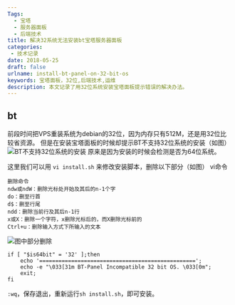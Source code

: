 ```yaml
---
Tags:
  - 宝塔
  - 服务器面板
  - 后端技术
title: 解决32系统无法安装bt宝塔服务器面板
categories:
 - 技术记录
date: 2018-05-25
draft: false
urlname: install-bt-panel-on-32-bit-os
keywords: 宝塔面板，32位,后端技术,运维
description: 本文记录了用32位系统安装宝塔面板提示错误的解决办法。
---
```

## bt ##
  前段时间把VPS重装系统为debian的32位，因为内存只有512M，还是用32位比较省资源。
但是在安装宝塔面板的时候却提示BT不支持32位系统的安装（如图）
![BT不支持32位系统的安装][1]
原来是因为安装的时候会检测是否为64位系统。
<!--more-->
这里我们可以用
`vi install.sh`
来修改安装脚本，删除以下部分（如图）
vi命令

    删除命令
    ndw或ndW：删除光标处开始及其后的n-1个字
    do：删至行首
    d$：删至行尾
    ndd：删除当前行及其后n-1行
    x或X：删除一个字符，x删除光标后的，而X删除光标前的
    Ctrl+u：删除输入方式下所输入的文本

![图中部分删除][2]

    if [ "$is64bit" = '32' ];then
    	echo '=================================================';
    	echo -e "\033[31m BT-Panel Incompatible 32 bit OS. \033[0m";
    	exit;
    fi

`:wq`，保存退出，重新运行`sh install.sh`，即可安装。

  [1]: https://s1.ax1x.com/2018/05/29/C5ZVvF.png
  [2]: https://s1.ax1x.com/2018/05/29/C5ZEgU.png
